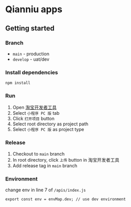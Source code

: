 # Qianniu apps



## Getting started


### Branch

- `main` - production
- `develop`  - uat/dev

### Install dependencies
```
npm install
```

### Run
1. Open [淘宝开发者工具](https://developer.taobao.com/?spm=a219a.15212435.0.0.5ca4669aNGD65d)
2. Select `小程序 PC 版` tab
3. Click `打开项目` button
4. Select root directory as project path
5. Select `小程序 PC 版` as project type

### Release

1. Checkout to `main` branch
2. In root directory, click `上传` button in 淘宝开发者工具
3. Add release tag in `main` branch

### Environment

change env in line 7 of `/apis/index.js`
```
export const env = envMap.dev; // use dev environment
```
